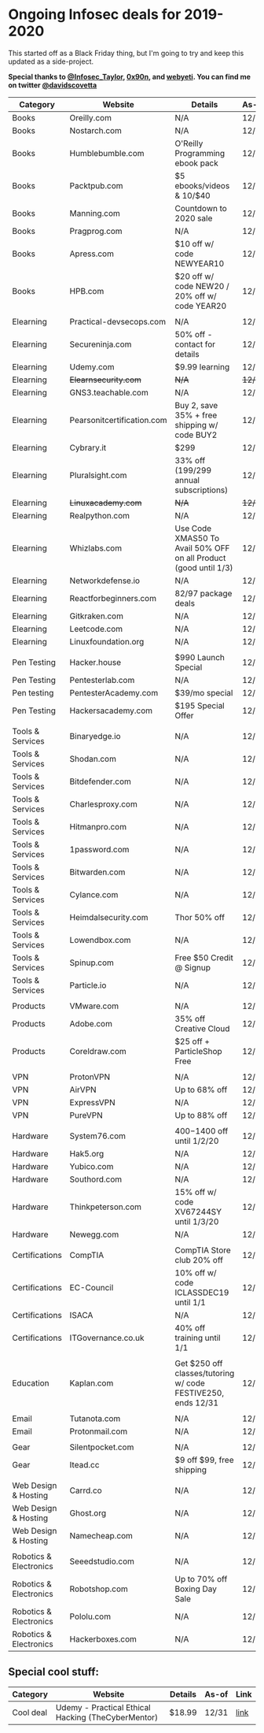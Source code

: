 # Ongoing Infosec deals for 2019-2020
This started off as a Black Friday thing, but I'm going to try and keep this updated as a side-project.

**Special thanks to [@Infosec_Taylor](https://twitter.com/Infosec_Taylor/), [0x90n](https://github.com/0x90n/InfoSec-Black-Friday/blob/master/README.md), and [webyeti](https://www.webyeti.ninja/blog/hackerblkfri). You can find me on twitter [@davidscovetta](https://twitter.com/davidscovetta)**

| Category | Website | Details | As-of | Link |
| -------- | ------- | ------- | ----- | ---- |
| Books | Oreilly.com | N/A | 12/31 | N/A |
| Books | Nostarch.com | N/A | 12/31 | N/A |
| Books | Humblebumble.com | O'Reilly Programming ebook pack | 12/31 | [link](https://www.humblebundle.com/books/oreilly-classics-oreilly-books?hmb_source=humble_home&hmb_medium=product_tile&hmb_campaign=mosaic_section_2_layout_index_6_layout_type_twos_tile_index_2_c_oreillyclassicsoreilly_bookbundle) | 
| Books | Packtpub.com | $5 ebooks/videos & 10/$40 | 12/31 | [link](https://www.packtpub.com/all-products) |
| Books | Manning.com | Countdown to 2020 sale | 12/31 | [link](https://www.manning.com/news/countdown-to-2020) |
| Books | Pragprog.com | N/A | 12/31 | N/A |
| Books | Apress.com | $10 off w/ code NEWYEAR10 | 12/31 | [link](https://www.apress.com/us/shop/newyear) |
| Books | HPB.com | $20 off w/ code NEW20 / 20% off w/ code YEAR20 | 12/31 | [link](https://www.hpb.com) |
| | | | | |
| Elearning | Practical-devsecops.com | N/A | 12/31 | N/A |
| Elearning | Secureninja.com | 50% off - contact for details | 12/31 | [link](https://secureninja.com/promo/expert-cybersecurity-training.html) |
| Elearning | Udemy.com | $9.99 learning | 12/31 | [link](https://www.udemy.com) |
| Elearning | ~~Elearnsecurity.com~~ | ~~N/A~~ | ~~12/25~~ | ~~N/A~~ |
| Elearning | GNS3.teachable.com | N/A | 12/31 | N/A |
| Elearning | Pearsonitcertification.com | Buy 2, save 35% + free shipping w/ code BUY2 | 12/31 | [link](http://www.pearsonitcertification.com/) |
| Elearning | Cybrary.it | $299 | 12/31 | [link](https://www.cybrary.it/) |
| Elearning | Pluralsight.com | 33% off ($199/$299 annual subscriptions) | 12/25 | [link](https://www.pluralsight.com/offer/2019/end-of-year) |
| Elearning | ~~Linuxacademy.com~~ | ~~N/A~~ | ~~12/25~~ | ~~N/A~~ |
| Elearning | Realpython.com | N/A | 12/31 | N/A |
| Elearning | Whizlabs.com | Use Code XMAS50 To Avail 50% OFF on all Product (good until 1/3) | 12/31 | [link](https://www.whizlabs.com/) |
| Elearning | Networkdefense.io | N/A | 12/31 | N/A |
| Elearning | Reactforbeginners.com | $82/$97 package deals | 12/31 | [link](https://reactforbeginners.com/) |
| Elearning | Gitkraken.com | N/A | 12/31 | N/A |
| Elearning | Leetcode.com | N/A | 12/31 | N/A |
| Elearning | Linuxfoundation.org | N/A | 12/31 | N/A |
| | | | | |
| Pen Testing | Hacker.house | $990 Launch Special | 12/31 | [link](https://hacker.house/training/) |
| Pen Testing | Pentesterlab.com | N/A | 12/31 | N/A |
| Pen testing | PentesterAcademy.com | $39/mo special | 12/31 | [link](https://www.pentesteracademy.com/pricing) |
| Pen Testing | Hackersacademy.com | $195 Special Offer | 12/31 | [link](https://www.hackersacademy.com/bundles?bundle_id=special-offer) |
| | | | | |
| Tools & Services | Binaryedge.io | N/A | 12/31 | N/A |
| Tools & Services | Shodan.com | N/A | 12/31 | N/A |
| Tools & Services | Bitdefender.com | N/A | 12/31 | N/A |
| Tools & Services | Charlesproxy.com | N/A | 12/31 | N/A |
| Tools & Services | Hitmanpro.com | N/A | 12/31 | N/A |
| Tools & Services | 1password.com | N/A | 12/31 | N/A |
| Tools & Services | Bitwarden.com | N/A | 12/31 | N/A
| Tools & Services | Cylance.com | N/A | 12/31 | N/A |
| Tools & Services | Heimdalsecurity.com | Thor 50% off | 12/31 | [link](https://heimdalsecurity.com/en/products/thor-premium-home) |
| Tools & Services | Lowendbox.com | N/A | 12/31 | N/A |
| Tools & Services | Spinup.com | Free $50 Credit @ Signup | 12/31 | https://spinup.com |
| Tools & Services | Particle.io | N/A | 12/31 | N/A |
| | | | | |
| Products | VMware.com | N/A | 12/31 | N/A |
| Products | Adobe.com | 35% off Creative Cloud | 12/31 | [link](https://www.adobe.com/products/special-offers.html) |
| Products | Coreldraw.com | $25 off + ParticleShop Free | 12/31 | [link](https://www.coreldraw.com/en/special-offers/) |
| | | | | |
| VPN | ProtonVPN | N/A | 12/31 | N/A |
| VPN | AirVPN | Up to 68% off | 12/31 | [link](https://airvpn.org/buy/) |
| VPN | ExpressVPN | N/A | 12/31 | N/A |
| VPN | PureVPN | Up to 88% off | 12/31 | [link](https://www.purevpn.com/order) |
| | | | | |
| Hardware | System76.com | $400-$1400 off until 1/2/20 | 12/31 | [link](https://system76.com/) |
| Hardware | Hak5.org | N/A | 12/31 | N/A |
| Hardware | Yubico.com | N/A | 12/31 | N/A |
| Hardware | Southord.com | N/A | 12/31 | N/A |
| Hardware | Thinkpeterson.com | 15% off w/ code XV67244SY until 1/3/20 | 12/31 | [link](https://www.thinkpeterson.com/) |
| Hardware | Newegg.com | N/A | 12/31 | N/A |
| | | | | |
| Certifications| CompTIA | CompTIA Store club 20% off | 12/31 | [link](https://store.comptia.org/comptia-store-club/p/ITPR-0020-ANNS-2019) |
| Certifications | EC-Council | 10% off w/ code ICLASSDEC19 until 1/1 | 12/31 | [link](https://iclass.eccouncil.org/iclass-specials/) |
| Certifications | ISACA | N/A | 12/31 | N/A |
| Certifications | ITGovernance.co.uk | 40% off training until 1/1 | 12/31 | [link](https://www.itgovernance.co.uk/shop/category/get-40-offselectedclassroom-and-live-online-training-courses?promo_name=40_Off_Dec&promo_id=Site_Wide&promo_creative=Banner&promo_position=Static_Banner) |
| | | | | |
| Education | Kaplan.com | Get $250 off classes/tutoring w/ code FESTIVE250, ends 12/31 | 12/31 | [link](https://www.haptest.com/gre) |
| | | | | |
| Email | Tutanota.com | N/A | 12/31 | N/A |
| Email | Protonmail.com | N/A | 12/31 | N/A |
| | | | | |
| Gear | Silentpocket.com | N/A | 12/31 | N/A |
| Gear | Itead.cc | $9 off $99, free shipping | 12/31 | [link](https://www.itead.cc/merry-christmas#utm_source=itead) |
| | | | | |
| Web Design & Hosting | Carrd.co | N/A | 12/31 | N/A |
| Web Design & Hosting | Ghost.org | N/A | 12/31 | N/A |
| Web Design & Hosting | Namecheap.com | N/A | 12/31 | N/A |
| | | | | |
| Robotics & Electronics | Seeedstudio.com | N/A | 12/31 | N/A |
| Robotics & Electronics | Robotshop.com | Up to 70% off Boxing Day Sale | 12/31 | [link](https://www.robotshop.com/en/boxing-day-sale.html) |
| Robotics & Electronics | Pololu.com | N/A | 12/31 | N/A |
| Robotics & Electronics | Hackerboxes.com | N/A | 12/31 | N/A |


## Special cool stuff:
| Category | Website | Details | As-of | Link |
| -------- | ------- | ------- | ----- | ---- |
| Cool deal | Udemy - Practical Ethical Hacking (TheCyberMentor) | $18.99 | 12/31 | [link](https://www.udemy.com/course/practical-ethical-hacking/?couponCode=THECYBERMENTOR) |
